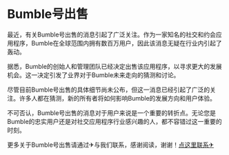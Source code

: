 # Bumble号出售

最近，有关Bumble号出售的消息引起了广泛关注。作为一家知名的社交和约会应用程序，Bumble在全球范围内拥有数百万用户，因此该消息无疑在行业内引起了轰动。

据悉，Bumble的创始人和管理团队已经决定出售该应用程序，以寻求更大的发展机会。这一决定引发了业界对于Bumble未来走向的猜测和讨论。

尽管目前Bumble号出售的具体细节尚未公布，但这一消息已经引起了广泛的关注。许多人都在猜测，新的所有者将如何影响Bumble的发展方向和用户体验。

不可否认，Bumble号出售的消息对于用户来说是一个重要的转折点。无论您是Bumble的忠实用户还是对社交应用程序行业感兴趣的人，都不容错过这一重要的时刻。

更多关于Bumble号出售请通过✈与我们联系，感谢阅读，谢谢！[点这里联系✈](https://w.k02.cc)